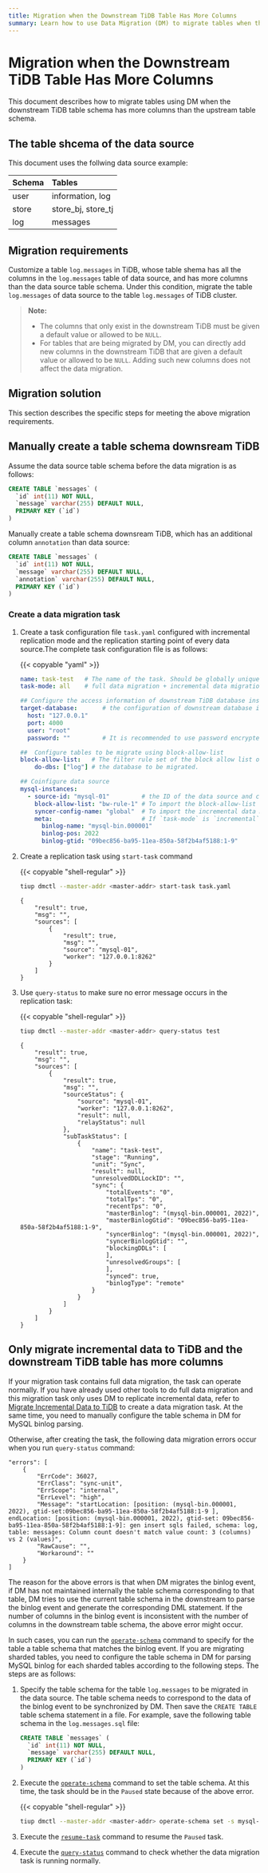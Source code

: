 ```yaml
---
title: Migration when the Downstream TiDB Table Has More Columns
summary: Learn how to use Data Migration (DM) to migrate tables when the downstream table schema has more columns.
---
```


# Migration when the Downstream TiDB Table Has More Columns

This document describes how to migrate tables using DM when the downstream TiDB table schema has more columns than the upstream table schema.

## The table shcema of the data source

This document uses the follwing data source example:

| Schema | Tables |
|:------|:------|
| user  | information, log |
| store | store_bj, store_tj |
| log   | messages |

## Migration requirements

Customize a table `log.messages` in TiDB, whose table shema has all the columns in the `log.messages` table of data source, and has more columns than the data source table schema. Under this condition, migrate the table `log.messages` of data source to the table `log.messages` of TiDB cluster.

> **Note:**
>
> * The columns that only exist in the downstream TiDB must be given a default value or allowed to be `NULL`.
> * For tables that are being migrated by DM, you can directly add new columns in the downstream TiDB that are given a default value or allowed to be `NULL`. Adding such new columns does not affect the data migration.

## Migration solution

This section describes the specific steps for meeting the above migration requirements.

## Manually create a table schema downsream TiDB

Assume the data source table schema before the data migration is as follows:

```sql
CREATE TABLE `messages` (
  `id` int(11) NOT NULL,
  `message` varchar(255) DEFAULT NULL,
  PRIMARY KEY (`id`)
)
```

Manually create a table schema downsream TiDB, which has an additional column `annotation` than data source:

```sql
CREATE TABLE `messages` (
  `id` int(11) NOT NULL,
  `message` varchar(255) DEFAULT NULL,
  `annotation` varchar(255) DEFAULT NULL,
  PRIMARY KEY (`id`)
)
```

### Create a data migration task

1. Create a task configuration file `task.yaml` configured with incremental replication mode and the replication starting point of every data source.The complete task configuration file is as follows:

   {{< copyable "yaml" >}}

   ```yaml
   name: task-test   # The name of the task. Should be globally unique.
   task-mode: all    # full data migration + incremental data migration

   ## Configure the access information of downstream TiDB database instance
   target-database:       # the configuration of downstream database instance.
     host: "127.0.0.1"
     port: 4000
     user: "root"
     password: ""         # It is recommended to use password encrypted with dmctl if the password is not empty.

   ##  Configure tables to be migrate using block-allow-list
   block-allow-list:   # The filter rule set of the block allow list of the matched table of the upstream database instance. Use black-white-list if the DM's version is earlier than v2.0.0-beta.2.
       do-dbs: ["log"] # the database to be migrated.

   ## Coinfigure data source
   mysql-instances:
     - source-id: "mysql-01"         # the ID of the data source and can be obtained from the data source configuration
       block-allow-list: "bw-rule-1" # To import the block-allow-list configuration above.
       syncer-config-name: "global"  # To import the incremental data migration configuration of syncers.
       meta:                         # If `task-mode` is `incremental` and the `checkpoint` in downstream database does not exist, `meta` is the starting point of binlog; If `checkpoint` exists, base it on `checkpoint`.
         binlog-name: "mysql-bin.000001"
         binlog-pos: 2022
         binlog-gtid: "09bec856-ba95-11ea-850a-58f2b4af5188:1-9"
   ```

2. Create a replication task using `start-task` command

   {{< copyable "shell-regular" >}}

   ```bash
   tiup dmctl --master-addr <master-addr> start-task task.yaml
   ```

   ```
   {
       "result": true,
       "msg": "",
       "sources": [
           {
               "result": true,
               "msg": "",
               "source": "mysql-01",
               "worker": "127.0.0.1:8262"
           }
       ]
   }
   ```

3. Use `query-status` to make sure no error message occurs in the replication task:

   {{< copyable "shell-regular" >}}

   ```bash
   tiup dmctl --master-addr <master-addr> query-status test
   ```

   ```
   {
       "result": true,
       "msg": "",
       "sources": [
           {
               "result": true,
               "msg": "",
               "sourceStatus": {
                   "source": "mysql-01",
                   "worker": "127.0.0.1:8262",
                   "result": null,
                   "relayStatus": null
               },
               "subTaskStatus": [
                   {
                       "name": "task-test",
                       "stage": "Running",
                       "unit": "Sync",
                       "result": null,
                       "unresolvedDDLLockID": "",
                       "sync": {
                           "totalEvents": "0",
                           "totalTps": "0",
                           "recentTps": "0",
                           "masterBinlog": "(mysql-bin.000001, 2022)",
                           "masterBinlogGtid": "09bec856-ba95-11ea-850a-58f2b4af5188:1-9",
                           "syncerBinlog": "(mysql-bin.000001, 2022)",
                           "syncerBinlogGtid": "",
                           "blockingDDLs": [
                           ],
                           "unresolvedGroups": [
                           ],
                           "synced": true,
                           "binlogType": "remote"
                       }
                   }
               ]
           }
       ]
   }
   ```

## Only migrate incremental data to TiDB and the downstream TiDB table has more columns

If your migration task contains full data migration, the task can operate normally. If you have already used other tools to do full data migration and this migration task only uses DM to replicate incremental data, refer to [Migrate Incremental Data to TiDB](usage-scenario-incremental-migration.md#create-sync-task) to create a data migration task. At the same time, you need to manually configure the table schema in DM for MySQL binlog parsing.

Otherwise, after creating the task, the following data migration errors occur when you run `query-status` command:

```
"errors": [
    {
        "ErrCode": 36027,
        "ErrClass": "sync-unit",
        "ErrScope": "internal",
        "ErrLevel": "high",
        "Message": "startLocation: [position: (mysql-bin.000001, 2022), gtid-set:09bec856-ba95-11ea-850a-58f2b4af5188:1-9 ], endLocation: [position: (mysql-bin.000001, 2022), gtid-set: 09bec856-ba95-11ea-850a-58f2b4af5188:1-9]: gen insert sqls failed, schema: log, table: messages: Column count doesn't match value count: 3 (columns) vs 2 (values)",
        "RawCause": "",
        "Workaround": ""
    }
]
```

The reason for the above errors is that when DM migrates the binlog event, if DM has not maintained internally the table schema corresponding to that table, DM tries to use the current table schema in the downstream to parse the binlog event and generate the corresponding DML statement. If the number of columns in the binlog event is inconsistent with the number of columns in the downstream table schema, the above error might occur.

In such cases, you can run the [`operate-schema`](manage-schema.md) command to specify for the table a table schema that matches the binlog event. If you are migrating sharded tables, you need to configure the table schema in DM for parsing MySQL binlog for each sharded tables according to the following steps. The steps are as follows:

1. Specify the table schema for the table `log.messages` to be migrated in the data source. The table schema needs to correspond to the data of the binlog event to be synchronized by DM. Then save the `CREATE TABLE` table schema statement in a file. For example, save the following table schema in the `log.messages.sql` file:

    ```sql
    CREATE TABLE `messages` (
      `id` int(11) NOT NULL,
      `message` varchar(255) DEFAULT NULL,
      PRIMARY KEY (`id`)
    )
    ```

2. Execute the [`operate-schema`](manage-schema.md) command to set the table schema. At this time, the task should be in the `Paused` state because of the above error.

    {{< copyable "shell-regular" >}}

    ```bash
    tiup dmctl --master-addr <master-addr> operate-schema set -s mysql-01 task-test -d log -t message log.message.sql
    ```    

3. Execute the [`resume-task`](resume-task.md) command to resume the `Paused` task.

4. Execute the [`query-status`](query-status.md) command to check whether the data migration task is running normally.
